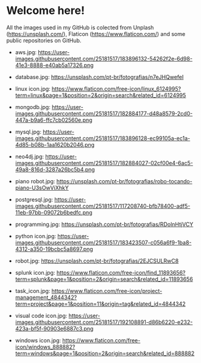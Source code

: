# Welcome here! 

All the images used in my GitHub is colected from Unplash (https://unsplash.com/), Flaticon (https://www.flaticon.com/) and some public repositories on GitHub.


- aws.jpg: https://user-images.githubusercontent.com/25181517/183896132-54262f2e-6d98-41e3-8888-e40ab5a17326.png
  
- database.jpg: https://unsplash.com/pt-br/fotografias/n7eJHQwefeI

- linux icon.jpg: https://www.flaticon.com/free-icon/linux_6124995?term=linux&page=1&position=2&origin=search&related_id=6124995

- mongodb.jpg: https://user-images.githubusercontent.com/25181517/182884177-d48a8579-2cd0-447a-b9a6-ffc7cb02560e.png

- mysql.jpg: https://user-images.githubusercontent.com/25181517/183896128-ec99105a-ec1a-4d85-b08b-1aa1620b2046.png

- neo4dj.jpg: https://user-images.githubusercontent.com/25181517/182884027-02cf00e4-6ac5-49a8-816d-3287a26bc5b4.png

- piano robot.jpg: https://unsplash.com/pt-br/fotografias/robo-tocando-piano-U3sOwViXhkY

- postgresql.jpg: https://user-images.githubusercontent.com/25181517/117208740-bfb78400-adf5-11eb-97bb-09072b6bedfc.png

- programming.jpg: https://unsplash.com/pt-br/fotografias/RDolnHtjVCY

- python icon.jpg: https://user-images.githubusercontent.com/25181517/183423507-c056a6f9-1ba8-4312-a350-19bcbc5a8697.png

- robot.jpg: https://unsplash.com/pt-br/fotografias/2EJCSULRwC8

- splunk icon.jpg: https://www.flaticon.com/free-icon/find_11893656?term=splunk&page=1&position=2&origin=search&related_id=11893656

- task_icon.jpg: https://www.flaticon.com/free-icon/project-management_4844342?term=project&page=1&position=11&origin=tag&related_id=4844342

- visual code icon.jpg: https://user-images.githubusercontent.com/25181517/192108891-d86b6220-e232-423a-bf5f-90903e6887c3.png

- windows icon.jpg: https://www.flaticon.com/free-icon/windows_888882?term=windows&page=1&position=2&origin=search&related_id=888882
